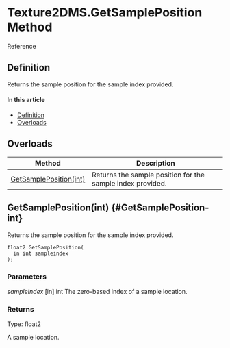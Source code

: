 # Texture2DMS.GetSamplePosition Method

Reference

## Definition

Returns the sample position for the sample index provided.

#### In this article

*  [Definition](#definition)
*  [Overloads](#overloads)

## Overloads

| Method | Description |
| ------ | ----------- |
| [GetSamplePosition(int)](#GetSamplePosition-int) | Returns the sample position for the sample index provided. |

## GetSamplePosition(int) {#GetSamplePosition-int}

Returns the sample position for the sample index provided.

```HLSL
float2 GetSamplePosition(
  in int sampleindex
);
```

### Parameters
<i>sampleIndex</i> [in] int
The zero-based index of a sample location.

### Returns
Type: float2

A sample location.